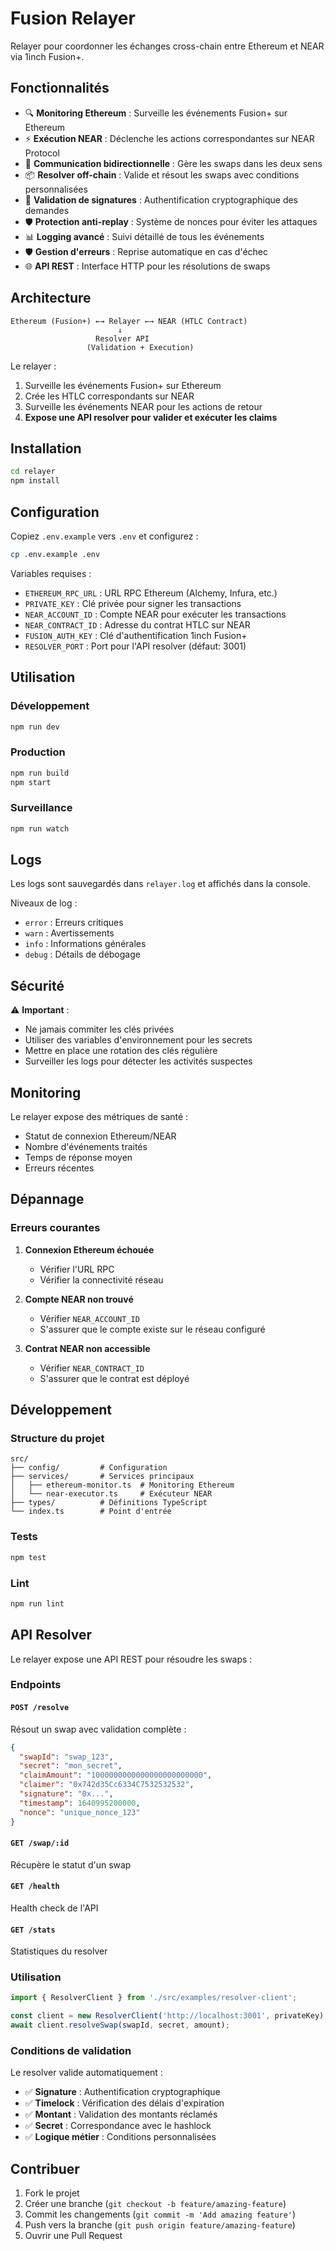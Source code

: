 # Fusion Relayer

Relayer pour coordonner les échanges cross-chain entre Ethereum et NEAR via 1inch Fusion+.

## Fonctionnalités

- 🔍 **Monitoring Ethereum** : Surveille les événements Fusion+ sur Ethereum
- ⚡ **Exécution NEAR** : Déclenche les actions correspondantes sur NEAR Protocol
- 🔄 **Communication bidirectionnelle** : Gère les swaps dans les deux sens
- 📦 **Resolver off-chain** : Valide et résout les swaps avec conditions personnalisées
- 🔐 **Validation de signatures** : Authentification cryptographique des demandes
- 🛡️ **Protection anti-replay** : Système de nonces pour éviter les attaques
- 📊 **Logging avancé** : Suivi détaillé de tous les événements
- 🛡️ **Gestion d'erreurs** : Reprise automatique en cas d'échec
- 🌐 **API REST** : Interface HTTP pour les résolutions de swaps

## Architecture

```
Ethereum (Fusion+) ←→ Relayer ←→ NEAR (HTLC Contract)
                        ↓
                   Resolver API
                 (Validation + Execution)
```

Le relayer :
1. Surveille les événements Fusion+ sur Ethereum
2. Crée les HTLC correspondants sur NEAR
3. Surveille les événements NEAR pour les actions de retour
4. **Expose une API resolver pour valider et exécuter les claims**

## Installation

```bash
cd relayer
npm install
```

## Configuration

Copiez `.env.example` vers `.env` et configurez :

```bash
cp .env.example .env
```

Variables requises :
- `ETHEREUM_RPC_URL` : URL RPC Ethereum (Alchemy, Infura, etc.)
- `PRIVATE_KEY` : Clé privée pour signer les transactions
- `NEAR_ACCOUNT_ID` : Compte NEAR pour exécuter les transactions
- `NEAR_CONTRACT_ID` : Adresse du contrat HTLC sur NEAR
- `FUSION_AUTH_KEY` : Clé d'authentification 1inch Fusion+
- `RESOLVER_PORT` : Port pour l'API resolver (défaut: 3001)

## Utilisation

### Développement
```bash
npm run dev
```

### Production
```bash
npm run build
npm start
```

### Surveillance
```bash
npm run watch
```

## Logs

Les logs sont sauvegardés dans `relayer.log` et affichés dans la console.

Niveaux de log :
- `error` : Erreurs critiques
- `warn` : Avertissements
- `info` : Informations générales
- `debug` : Détails de débogage

## Sécurité

⚠️ **Important** :
- Ne jamais commiter les clés privées
- Utiliser des variables d'environnement pour les secrets
- Mettre en place une rotation des clés régulière
- Surveiller les logs pour détecter les activités suspectes

## Monitoring

Le relayer expose des métriques de santé :
- Statut de connexion Ethereum/NEAR
- Nombre d'événements traités
- Temps de réponse moyen
- Erreurs récentes

## Dépannage

### Erreurs courantes

1. **Connexion Ethereum échouée**
   - Vérifier l'URL RPC
   - Vérifier la connectivité réseau

2. **Compte NEAR non trouvé**
   - Vérifier `NEAR_ACCOUNT_ID`
   - S'assurer que le compte existe sur le réseau configuré

3. **Contrat NEAR non accessible**
   - Vérifier `NEAR_CONTRACT_ID`
   - S'assurer que le contrat est déployé

## Développement

### Structure du projet
```
src/
├── config/         # Configuration
├── services/       # Services principaux
│   ├── ethereum-monitor.ts  # Monitoring Ethereum
│   └── near-executor.ts     # Exécuteur NEAR
├── types/          # Définitions TypeScript
└── index.ts        # Point d'entrée
```

### Tests
```bash
npm test
```

### Lint
```bash
npm run lint
```

## API Resolver

Le relayer expose une API REST pour résoudre les swaps :

### Endpoints

#### `POST /resolve`
Résout un swap avec validation complète :

```json
{
  "swapId": "swap_123",
  "secret": "mon_secret",
  "claimAmount": "1000000000000000000000000",
  "claimer": "0x742d35Cc6334C7532532532",
  "signature": "0x...",
  "timestamp": 1640995200000,
  "nonce": "unique_nonce_123"
}
```

#### `GET /swap/:id`
Récupère le statut d'un swap

#### `GET /health`
Health check de l'API

#### `GET /stats`
Statistiques du resolver

### Utilisation

```typescript
import { ResolverClient } from './src/examples/resolver-client';

const client = new ResolverClient('http://localhost:3001', privateKey);
await client.resolveSwap(swapId, secret, amount);
```

### Conditions de validation

Le resolver valide automatiquement :
- ✅ **Signature** : Authentification cryptographique
- ✅ **Timelock** : Vérification des délais d'expiration
- ✅ **Montant** : Validation des montants réclamés
- ✅ **Secret** : Correspondance avec le hashlock
- ✅ **Logique métier** : Conditions personnalisées

## Contribuer

1. Fork le projet
2. Créer une branche (`git checkout -b feature/amazing-feature`)
3. Commit les changements (`git commit -m 'Add amazing feature'`)
4. Push vers la branche (`git push origin feature/amazing-feature`)
5. Ouvrir une Pull Request